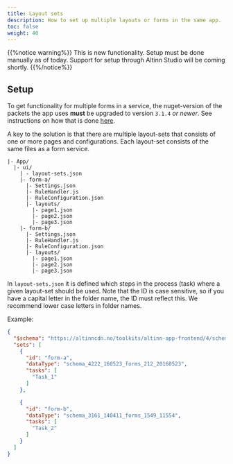 ```yaml
---
title: Layout sets
description: How to set up multiple layouts or forms in the same app.
toc: false
weight: 40
---
```


{{%notice warning%}}
This is new functionality. Setup must be done manually as of today. Support for setup through Altinn Studio will be coming shortly.
{{%/notice%}}

## Setup

To get functionality for multiple forms in a service, the nuget-version of the packets the app uses **must** be upgraded
to version `3.1.4` _or newer_.
See instructions on how that is done [here](../../../../maintainance/dependencies).

A key to the solution is that there are multiple layout-sets that consists of one or more pages and configurations. Each
layout-set consists of the same files as a form service.

```
|- App/
  |- ui/
    | - layout-sets.json
    |- form-a/
      |- Settings.json
      |- RuleHandler.js
      |- RuleConfiguration.json
      |- layouts/
        |- page1.json
        |- page2.json
        |- page3.json
    |- form-b/
      |- Settings.json
      |- RuleHandler.js
      |- RuleConfiguration.json
      |- layouts/
        |- page1.json
        |- page2.json
        |- page3.json  
```


In `layout-sets.json` it is defined which steps in the process (task) where a given layout-set should be used.
Note that the ID is case sensitive, so if you have a capital letter in the folder name, the ID must reflect this. We recommend lower case letters in folder names.

Example:

```json
{
  "$schema": "https://altinncdn.no/toolkits/altinn-app-frontend/4/schemas/json/layout/layout-sets.schema.v1.json",
  "sets": [
    {
      "id": "form-a",
      "dataType": "schema_4222_160523_forms_212_20160523",
      "tasks": [
        "Task_1"
      ]
    },

    {
      "id": "form-b",
      "dataType": "schema_3161_140411_forms_1549_11554",
      "tasks": [
        "Task_2"
      ]
    }
  ]
}
```
